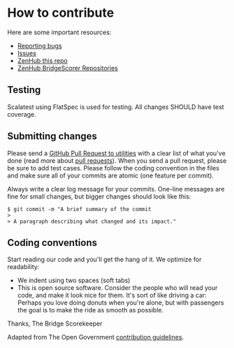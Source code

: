# How to contribute

Here are some important resources:

  * [Reporting bugs](https://github.com/thebridsk/utilities/issues/new)
  * [Issues](https://github.com/thebridsk/utilities/issues)
  * [ZenHub this repo](https://app.zenhub.com/workspaces/bridgescorer-repositories-5a57e97a310d044aa9b372d2/boards?repos=117145046)
  * [ZenHub BridgeScorer Repositories](https://app.zenhub.com/workspaces/bridgescorer-repositories-5a57e97a310d044aa9b372d2/boards?repos=117162545,118057642,117145046)

## Testing

Scalatest using FlatSpec is used for testing.  All changes SHOULD have test coverage.

## Submitting changes

Please send a [GitHub Pull Request to utilities](https://github.com/thebridsk/utilities/pull/new/main) with a clear list of what you've done (read more about [pull requests](http://help.github.com/pull-requests/)). When you send a pull request, please be sure to add test cases. Please follow the coding convention in the files and make sure all of your commits are atomic (one feature per commit).

Always write a clear log message for your commits. One-line messages are fine for small changes, but bigger changes should look like this:

    $ git commit -m "A brief summary of the commit
    >
    > A paragraph describing what changed and its impact."

## Coding conventions

Start reading our code and you'll get the hang of it. We optimize for readability:

  * We indent using two spaces (soft tabs)
  * This is open source software. Consider the people who will read your code, and make it look nice for them. It's sort of like driving a car: Perhaps you love doing donuts when you're alone, but with passengers the goal is to make the ride as smooth as possible.

Thanks,
The Bridge Scorekeeper

Adapted from The Open Government [contribution guidelines](https://github.com/opengovernment/opengovernment/blob/master/CONTRIBUTING.md).
